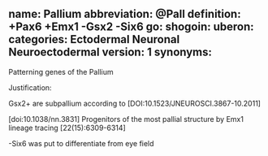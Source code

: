 name: Pallium
abbreviation: @Pall
definition: +Pax6 +Emx1 -Gsx2 -Six6
go:
shogoin: 
uberon: 
categories: Ectodermal Neuronal Neuroectodermal
version: 1
synonyms:
---

Patterning genes of the Pallium

Justification:

Gsx2+ are subpallium according to [DOI:10.1523/JNEUROSCI.3867-10.2011]

[doi:10.1038/nn.3831] Progenitors of the most pallial structure by Emx1 lineage tracing [22(15):6309-6314]

-Six6 was put to differentiate from eye field